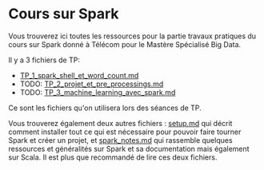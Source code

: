 # Cours sur Spark

Vous trouverez ici toutes les ressources pour la partie travaux pratiques du cours sur Spark donné à Télécom pour le Mastère Spécialisé Big Data.

Il y a 3 fichiers de TP:
- [TP_1_spark_shell_et_word_count.md](TP_1_spark_shell_et_word_count.md)
- TODO: [TP_2_projet_et_pre_processings.md](TP_2_projet_et_pre_processings.md)
- TODO: [TP_3_machine_learning_avec_spark.md]()

Ce sont les fichiers qu'on utilisera lors des séances de TP.

Vous trouverez également deux autres fichiers : [setup.md](setup.md) qui décrit comment installer tout ce qui est nécessaire pour pouvoir faire tourner Spark et créer un projet, et [spark_notes.md](spark_notes.md) qui rassemble quelques ressources et généralités sur Spark et sa documentation mais également sur Scala. Il est plus que recommandé de lire ces deux fichiers.
